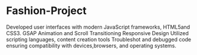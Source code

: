 # Fashion-Project
Developed user interfaces with modern JavaScript frameworks, HTML5and CSS3. GSAP Animation and Scroll Transitioning Responsive Design Utilized scripting languages, content creation tools Troubleshot and debugged code ensuring compatibility with devices,browsers, and operating systems.
